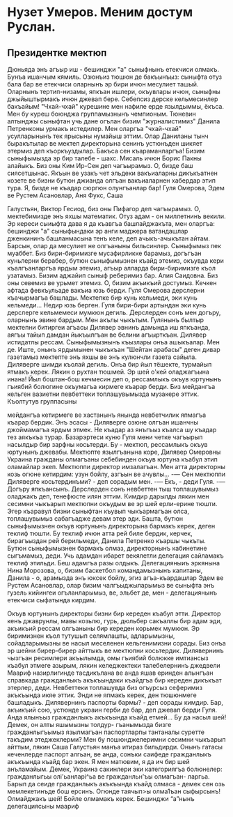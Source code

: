 # Нузет Умеров. Меним достум Руслан.
## Президентке мектюп

  Дюньяда энъ агъыр иш - бешинджи "а" сыныфнынъ етекчиси олмакъ. Бунъа ишанчым кямиль. Озюнъиз тюшюн де бакъынъыз: сыныфта отуз бала бар 
ве етекчиси оларнынъ эр бири ичюн месулиет ташый. Оларнынъ тертип-низамы, япкъан ишлери, окъувлары ичюн, сыныфны джыйыштырмакъ ичюн джевап
бере. Себепсиз дерске кельмесинлер бакъайым! "Чхай-чхай" курешине мен нафиле ерде язылдыммы, ёкъса. Мен бу куреш боюнджа группамызнынъ
чемпионым. Тюневин алтынджы сыныфтан учь дане огълан бизим "журналистимиз" Данила Петренконы урмакъ истедилер. Мен оларгъа "чхай-чхай"
усулларынынъ тек ярысыны нумайыш эттим. Олар Даниланы тынч быракътылар ве мектеп директорына сенинъ устюнъден шикяет этермиз деп
къоркъуздылар. Бакъса сен къараманларгъа! 
  Бизим сыныфымызда эр бир талебе - шахс. Мисаль ичюн Борис Пакны алайыкъ. Биз оны Ким Ир-Сен деп чагъырамыз. О, бизде баш сиясетшынас.
Якъын ве узакъ чет эльдеки вакъиаларны дикъкъатнен козете ве бизни бутюн джианда олгъан вакъиаларнен хабердар этип тура. Я, бизде не 
къадар сюргюн олунгъанлар бар! Гуля Омерова, Эдем ве Рустем Асановлар, Аня Фукс, Саша 



Галустьян, Виктор Гесиод, биз оны Пифагор деп чагъырамыз. О, мектебимизде энъ яхшы математик. Отуз адам - он миллетнинъ векили. Эр 
кереси сыиыфта дава я да къавгъа башлайджакъта, мен оларгъа: бешинджи "а" сыныфындаки эр анги маджера ватандашлар дженкининъ 
башланмасына тенъ келе, деп ачыкъ-ачыкътан айтам. Барсын, олар да месулиет не олгъаныны бильсинлер.
  Сыныфымыз пек муаббет. Биз бири-биримизге мусафирликке барамыз, догъгъан куньлерни берабер, бутюн сыныфымызнен къайд этемиз, окъувда
кери къалгъанларгъа ярдым этемиз, агъыр алларда бири-биримизге къол узатамыз. Бизим аджайип сыныф реберимиз бар. Алия Саидовна. Биз оны
севемиз ве урьмет этемиз. О, бизим акъикъий достумыз. 
  Кечкен афтада февкъульаде вакъиа юзь берди. Гуля Омерова дерслерни къачырмагъа
башлады. Мектепке бир кунь кельмеди, эки кунь кельмеди... Недир юзь берген. Гуля бири-бири артындан эки кунь дерслерге кельмемеси мумкюн
дегиль. Дерслерден сонъ мен догъру, оларнынъ эвине бардым. Мен акълы чыкътым. Гулянынъ былтыр мектепни битиргеи агъасы Дилявер эвнинъ
дамында иш япкъанда, аягъы тайып дамдан йыкъылгъан ве белини агъырткъан. 
  Дилявер истидатлы рессам. Сыныфымызнынъ къызлары онъа ашыкъалар. Мен де. Иште, онынъ ярдымынен чыкъкъан "Шейтан арабасы" деген дивар
газетамыз мектепте энъ яхшы ве энъ кулюнчли газета сайыла. Диляверге шимди къолай дегиль. Онъа бир йыл тёшекте, турмайып ятмакъ керек.
Лякин о рухтан тюшмей. Эр шей о'кей оладжагъына инана! Йыл боштан-бош кечмесин деп о, рессамлыкъ окъув юртунынъ гъиябий болюгине окъумагъа
кирмеге къарар берди. 
  Биз мейдангъа кельген вазиетни певбеттеки топлашувымызда музакере эттик. Къолтутув группасыны
  
  
мейдангъа кетирмеге ве хастанынъ янында невбетчилик япмагъа къарар бердик. Энъ эсасы - Диляверге озюне олгъан ишанчны
джоймамагъа ярдым этмек. He къадар аз янъгъыз къалса шу къадар тез аякъкъа турар. 
  Базарэртеси куню Гуля мени четке чагъырып насылдыр бир зарфны косьтерди. Бу - мектюп, рессамлыкъ окъув юртунынъ джевабы. Мектюпте
язылгъанына коре, Дилявер Омеровны Украина гражданы олмагъаны себебинден окъув юртуна къабул этип оламайлар экеп. Мектюппи директор
имзалагъан. Мен атта директорны козь огюне кетирдим: узун бойлу, азгъын ве ачувлы...
-— Сен мектюппи Диляверге косьтердинъми? - деп сорадым мен.
-— Ёкъ, - деди Гуля.
-— Догъру япкъансынъ.
  Дерслерден сонъ невбеттен тыш топлашувымыз оладжакъ деп, тенефюсте илян эттим. Кимдир дарылды лякин мен сесимни чыкъарып мектюпни
окъудым ве эр шей ерли-ерине тюшти. Эгер къаравул бизни сыныфтан къувып чыкъармагъан олса, топлашувымыз сабагъадже девам этер эди. 
Башта, бутюн сыныфымызнен окъув юртунынъ директорына бармакъ керек, деген теклиф тюшти. Бу теклиф ичюн атта рей биле бердик, керчек,
бирагъыздан рей берильмеди, Данила Петренко къаршы чыкъты. Бутюн сыныфымызнен бармакъ олмаз, директорнынъ кабинетине сыгъмамыз, деди.
Учь адамдан ибарет векялетли делегация сайламакъ теклиф этильди. Беш адамгъа разы олдыкъ. Делегацияныиъ эркянына Нина Морозова, 
о, бизим баскетбол командамызнынъ капитаны, Данила - о, арамызда энъ юксек бойлу, эгиз агъа-къардашлар Эдем ве Рустем Асановлар, олар
бизим чалгъыджыларымыз ве сыныфта энъ гузель кийингеи огъланларымыз, ве, эльбет де, мен - делегациянынъ етекчиси сыфатында кирдим.



  Окъув юртунынъ директоры бизни бир кереден къабул этти. Директор кенъ джаврунлы, мавы козьлю, гурь, дюльбер сакъаллы бир адам эди,
акъикъий рессам олгъаныны бир кереден корьмек мумкюн. Эр биримизнен къол тутушып селямлашты, адларымызны, сойадларымызны ве насыл
меселенен кельгенимизни сорады. 
  Биз онъа эр шейни бирер-бирер айттыкъ ве мектюпни косьтердик. Дилявернинъ чызгъан ресимлери акъылымда, омы гъиябий болюкке
имтиансыз къабул этмеге азырым, лякин келеджектеки талебелернинъ джедвели Маариф назирлигинде тасдикълана ве анда яшав еринден
алынгъан справкада гражданлыкъ акъкъындаки къайдгъа бир кереден дикъкъат этерлер, деди.
Невбеттеки топлашувда биз огъурсыз сеферимиз акъкъында икяе эттик. Энди не япмакъ керек, ден тюшюнмеге башладыкъ. Дилявернинъ паспорты
бармы? - деп сорады кимдир. Бар, акъикъий сою, устюнде украин герби де бар, деп джевап берди Гуля. Анда ялынъыз гражданлыкъ акъкъында
къайд етмей...
Бу да насыл шей! Демек, он алты яшымызны толдур- гъанымызда
бизге гражданлыгъымыз язылмагъан паспортларпы тантаналы суретте
такъдим этеджеклерми? Мен бу пошюнджелеримни сесимни чыкъарып
айттым, лякин Саша Галустьян манъа итираз бильдирди. Онынъ
гатасы кеченлерде паспорт алгьан, ве анда, сонъки саифеде
гражданлыкъ акъкъында къайд бар экен.
Я мен матювим, я да ич бир шей анъламайым. Демек, Украина
сакинлери эки категориягъа болюнелер: гражданлыгьы
олі&#39;ьанларі^ьа ве гражданльн&#39;ъы олмагъан- ларгьа. Барып да сеиде
гражданлыкъ акъкъында къайд олмаса - демек сен озь мемлекетинъде
бош ерсинъ. Огюнде таячып&gt;ы олма1ъан сыфырсынъ! Олмайджакъ шей!
Бойле олмамакъ керек.
Бешинджи “а”нынъ делегациясыны маариф


